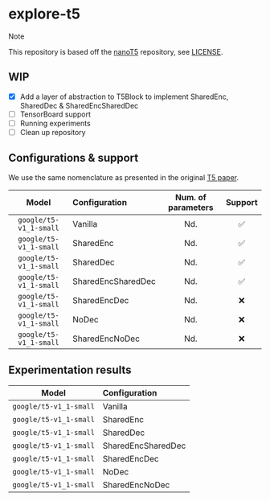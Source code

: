# explore-t5

> [!NOTE]
> This repository is based off the [nanoT5](https://github.com/PiotrNawrot/nanoT5) repository, see [LICENSE](nanoT5/LICENSE).

## WIP

- [x] Add a layer of abstraction to T5Block to implement SharedEnc, SharedDec & SharedEncSharedDec
- [ ] TensorBoard support
- [ ] Running experiments
- [ ] Clean up repository

## Configurations & support

We use the same nomenclature as presented in the original [T5 paper](https://arxiv.org/pdf/2309.01826.pdf).

<div align="left">

| **Model** | **Configuration** | **Num. of parameters** | **Support** |
| :----: | :---- | :---: | :---: |
| `google/t5-v1_1-small` | Vanilla | Nd. | :white_check_mark: |
| `google/t5-v1_1-small` | SharedEnc | Nd. | :white_check_mark: |
| `google/t5-v1_1-small` | SharedDec | Nd. | :white_check_mark: |
| `google/t5-v1_1-small` | SharedEncSharedDec | Nd. | :white_check_mark: |
| `google/t5-v1_1-small` | SharedEncDec | Nd. | :x: |
| `google/t5-v1_1-small` | NoDec | Nd. | :x: |
| `google/t5-v1_1-small` | SharedEncNoDec | Nd. | :x: |

</div>

## Experimentation results

<div align="left">

| **Model** | **Configuration** |
| :----: | :---- |
| `google/t5-v1_1-small` | Vanilla |
| `google/t5-v1_1-small` | SharedEnc |
| `google/t5-v1_1-small` | SharedDec |
| `google/t5-v1_1-small` | SharedEncSharedDec |
| `google/t5-v1_1-small` | SharedEncDec |
| `google/t5-v1_1-small` | NoDec |
| `google/t5-v1_1-small` | SharedEncNoDec |

</div>